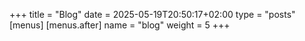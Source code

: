 +++
title = "Blog"
date = 2025-05-19T20:50:17+02:00
type = "posts"
[menus]
[menus.after]
    name = "blog"
    weight = 5
+++
